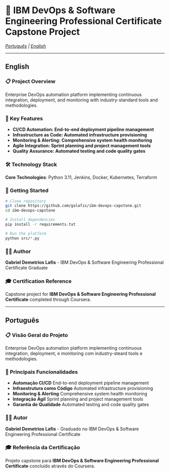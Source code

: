 # 🔧 IBM DevOps & Software Engineering Professional Certificate Capstone Project

*[Português](#português) | [English](#english)*

---

## English

### 📋 Project Overview

Enterprise DevOps automation platform implementing continuous integration, deployment, and monitoring with industry-standard tools and methodologies.

### 🎯 Key Features

- **CI/CD Automation: End-to-end deployment pipeline management**
- **Infrastructure as Code: Automated infrastructure provisioning**
- **Monitoring & Alerting: Comprehensive system health monitoring**
- **Agile Integration: Sprint planning and project management tools**
- **Quality Assurance: Automated testing and code quality gates**

### 🛠️ Technology Stack

**Core Technologies**: Python 3.11, Jenkins, Docker, Kubernetes, Terraform

### 🚀 Getting Started

```bash
# Clone repository
git clone https://github.com/galafis/ibm-devops-capstone.git
cd ibm-devops-capstone

# Install dependencies
pip install -r requirements.txt

# Run the platform
python src/*.py
```

### 👨‍💻 Author

**Gabriel Demetrios Lafis** - IBM DevOps & Software Engineering Professional Certificate Graduate

### 🎓 Certification Reference

Capstone project for **IBM DevOps & Software Engineering Professional Certificate** completed through Coursera.

---

## Português

### 📋 Visão Geral do Projeto

Enterprise DevOps automation platform implementing continuous integration, deployment, e monitoring com industry-steard tools e methodologies.

### 🎯 Principais Funcionalidades

- **Automação CI/CD** End-to-end deployment pipeline management
- **Infraestrutura como Código** Automated infrastructure provisioning
- **Monitoring & Alerting** Comprehensive system health monitoring
- **Integração Ágil** Sprint planning and project management tools
- **Garantia de Qualidade** Automated testing and code quality gates

### 👨‍💻 Autor

**Gabriel Demetrios Lafis** - Graduado no IBM DevOps & Software Engineering Professional Certificate

### 🎓 Referência da Certificação

Projeto capstone para **IBM DevOps & Software Engineering Professional Certificate** concluído através do Coursera.
